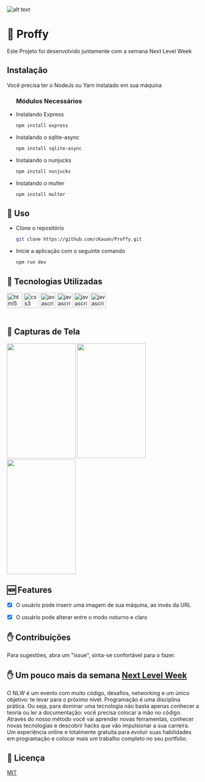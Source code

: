 ![alt text](https://github.com/cKauan/next-level-week-v2/blob/master/github/notebook.png)
# :rocket: Proffy
Este Projeto foi desenvolvido juntamente com a semana Next Level Week


## Instalação
Você precisa ter o NodeJs ou Yarn instalado em sua máquina
<ul>
<h3> Módulos Necessários </h3>
<li>Instalando Express </li>  

```bash
npm install express
```  
<li>Instalando o sqlite-async </li>  

```bash
npm install sqlite-async
```  
<li>Instalando o nunjucks </li>  

```bash
npm install nunjucks
```  

<li>Instalando o multer </li>  

```bash
npm install multer
```  
</ul>

## :closed_book: Uso
<ul>
<li>Clone o repositório</li>

```bash
git clone https://github.com/cKauan/Proffy.git
```
<li>Inicie a aplicação com o seguinte comando</li>

```bash
npm run dev
```
</ul>

## :brain: Tecnologias Utilizadas 
<p align="left">
  <img src="https://devicons.github.io/devicon/devicon.git/icons/html5/html5-original-wordmark.svg" alt="html5" width="40" height="40"/> 
  <img src="https://devicons.github.io/devicon/devicon.git/icons/css3/css3-original-wordmark.svg" alt="css3" width="40" height="40"/>
  <img src="https://devicons.github.io/devicon/devicon.git/icons/javascript/javascript-original.svg" alt="javascript" width="40" height="40"/>
  <img src="https://devicons.github.io/devicon/devicon.git/icons/nodejs/nodejs-original.svg" alt="javascript" width="40" height="40"/>
  <img src="https://devicons.github.io/devicon/devicon.git/icons/express/express-original.svg" alt="javascript" width="40" height="40"/>
  <img src="https://devicons.github.io/devicon/devicon.git/icons/mysql/mysql-original-wordmark.svg" alt="javascript" width="40" height="40"/>
  <br>
  <br>
</p>

## :iphone: Capturas de Tela
<img src="https://github.com/cKauan/next-level-week-v2/blob/master/github/smartphone.jpg" width="180" height="300"> <img src="https://github.com/cKauan/next-level-week-v2/blob/master/github/smartphone-2.jpg" width="180" height="300"> <img src="https://github.com/cKauan/next-level-week-v2/blob/master/github/smartphone-3.jpg" width="180" height="300">

## :new: Features
- [x] O usuário pode inserir uma imagem de sua máquina, ao invés da URL

- [x] O usuário pode alterar entre o modo noturno e claro

## :raised_hand: Contribuições
Para sugestões, abra um "issue", sinta-se confortável para o fazer.

## :raised_hand: Um pouco mais da semana <a href="https://rocketseat.com.br">Next Level Week<a/>

O  NLW é um evento com muito código, desafios, networking e um único objetivo: te levar para o próximo nível.
Programação é uma disciplina prática. Ou seja, para dominar uma tecnologia não basta apenas conhecer a teoria ou ler a documentação: você precisa colocar a mão no código.
Através do nosso método você vai aprender novas ferramentas, conhecer novas tecnologias e descobrir hacks que vão impulsionar a sua carreira.
Um experiência online e totalmente gratuita para evoluir suas habilidades em programação e colocar mais um trabalho completo no seu portfolio.

## :scroll: Licença
[MIT](https://choosealicense.com/licenses/mit/)
